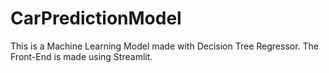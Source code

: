 # CarPredictionModel

This is a Machine Learning Model made with Decision Tree Regressor.
The Front-End is made using Streamlit.
